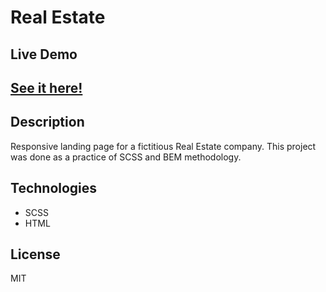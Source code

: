 # Real Estate

## Live Demo
## <a href="real-estate-alejove.netlify.app" target="_blank" >See it here!</a>

## Description

Responsive landing page for a fictitious Real Estate company. This project was done as a practice of SCSS and BEM methodology.

##  Technologies

- SCSS
- HTML

## License

MIT
